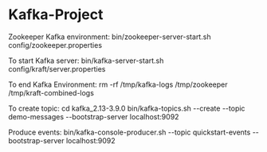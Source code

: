 # Kafka-Project

Zookeeper Kafka environment:
bin/zookeeper-server-start.sh config/zookeeper.properties

To start Kafka server:
bin/kafka-server-start.sh config/kraft/server.properties

To end Kafka Environment:
rm -rf /tmp/kafka-logs /tmp/zookeeper /tmp/kraft-combined-logs

To create topic:
cd kafka_2.13-3.9.0
bin/kafka-topics.sh --create --topic demo-messages --bootstrap-server localhost:9092

Produce events:
bin/kafka-console-producer.sh --topic quickstart-events --bootstrap-server localhost:9092